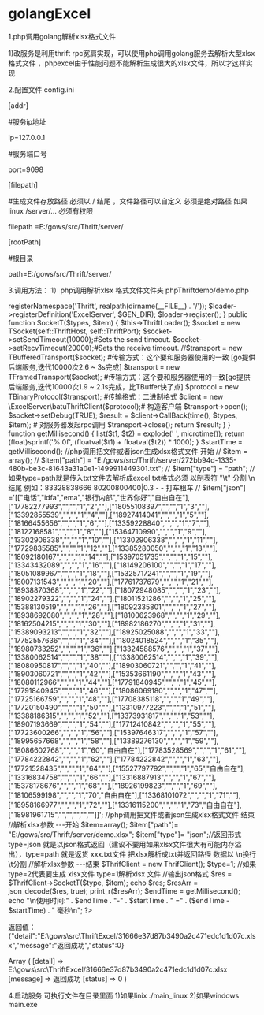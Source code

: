 # golangExcel

1.php调用golang解析xlsx格式文件

1)改服务是利用thrift rpc宽肩实现，可以使用php调用golang服务去解析大型xlsx格式文件
，phpexcel由于性能问题不能解析生成很大的xlsx文件，所以才这样实现

2.配置文件 config.ini

[addr]

#服务ip地址

ip=127.0.0.1

#服务端口号

port=9098

[filepath]

#生成文件存放路径 必须以 / 结尾 ，文件路径可以自定义 必须是绝对路径 如果linux /server/... 必须有权限

filepath =E:/gows/src/Thrift/server/

[rootPath]

#根目录 

path=E:/gows/src/Thrift/server/

3.调用方法：
1）php调用解析xlsx 格式文件文件夹 phpThriftdemo/demo.php

<?php
/**
 * Thrift RPC - PHPClient
 * @author liuxinming
 * @time 2015.10.8
 **/
namespace batu\testDemo;
header("Content-type: text/html; charset=utf-8");
$ROOT_DIR = realpath(dirname(__FILE__) . '/');
require_once $ROOT_DIR . '/Thrift/ClassLoader/ThriftClassLoader.php';

use Thrift\ClassLoader\ThriftClassLoader;
use Thrift\Protocol\TBinaryProtocol;
use Thrift\Transport\TSocket;
use Thrift\Transport\TSocketPool;
use Thrift\Transport\TFramedTransport;
use Thrift\Transport\TBufferedTransport;

class ThrifClient {
    const ThriftHost = '127.0.0.1'; //UserServer接口服务器IP
    const ThriftPort = 9098;            //UserServer端口

    public function __construct() {

    }

    public function ThriftLoader() {
        $loader = new ThriftClassLoader();
        $GEN_DIR = realpath(dirname(__FILE__) . '/');
        $loader->registerNamespace('Thrift', realpath(dirname(__FILE__) . '/'));
        $loader->registerDefinition('ExcelServer', $GEN_DIR);
        $loader->register();
    }

    public function SocketT($types, $item) {
        $this->ThriftLoader();
        $socket = new TSocket(self::ThriftHost, self::ThriftPort);
        $socket->setSendTimeout(10000);#Sets the send timeout.
        $socket->setRecvTimeout(20000);#Sets the receive timeout.
        //$transport = new TBufferedTransport($socket); #传输方式：这个要和服务器使用的一致 [go提供后端服务,迭代10000次2.6 ~ 3s完成]
        $transport = new TFramedTransport($socket); #传输方式：这个要和服务器使用的一致[go提供后端服务,迭代10000次1.9 ~ 2.1s完成，比TBuffer快了点]
        $protocol = new TBinaryProtocol($transport);  #传输格式：二进制格式
        $client = new \ExcelServer\batuThriftClient($protocol);# 构造客户端
        $transport->open();
        $socket->setDebug(TRUE);
        $result = $client->CallBack(time(), $types, $item); # 对服务器发起rpc调用
        $transport->close();
        return $result;
    }
}

function getMillisecond() {
    list($t1, $t2) = explode(' ', microtime());
    return (float)sprintf('%.0f', (floatval($t1) + floatval($t2)) * 1000);
}



$startTime = getMillisecond();

//php调用把文件或者json生成xlsx格式文件 开始
// $item = array();
// $item["path"] = "E:/gows/src/Thrift/server/272bb94d-1335-480b-be3c-81643a31a0e1-1499911449301.txt";
// $item["type"] = "path"; //如果type=path就是传入txt文件去解析成excel txt格式必须 以制表符 "\t" 分割 \n 结尾  例如：83328838666    80200800400|0.3 -   -   打车租车
// $item["json"] ='[["电话","idfa","ema","银行内部","世界你好","自由自在"],["17782277993","","","1","2",""],["18055108397","","","1","3",""],["13392855539","","","1","4",""],["18927414041","","","1","5",""],["18166455656","","","1","6",""],["13359228840","","","1","7",""],["18122168581","","","1","8",""],["15364710990","","","1","9",""],["13302906338","","","1","10",""],["13302906338","","","1","11",""],["17729835585","","","1","12",""],["13385280050","","","1","13",""],["18092180167","","","1","14",""],["15397051735","","","1","15",""],["13343432089","","","1","16",""],["18149206100","","","1","17",""],["18051089967","","","1","18",""],["15325717241","","","1","19",""],["18007131543","","","1","20",""],["17761737679","","","1","21",""],["18938870368","","","1","22",""],["18072948085","","","1","23",""],["18902279322","","","1","24",""],["18011521286","","","1","25",""],["15388130519","","","1","26",""],["18092335801","","","1","27",""],["18938692080","","","1","28",""],["18100623968","","","1","29",""],["18162504215","","","1","30",""],["18982186270","","","1","31",""],["15389093213","","","1","32",""],["18925025088","","","1","33",""],["17752557636","","","1","34",""],["18024018524","","","1","35",""],["18980733252","","","1","36",""],["13324588576","","","1","37",""],["13380062514","","","1","38",""],["13380062514","","","1","39",""],["18080950817","","","1","40",""],["18903060721","","","1","41",""],["18903060721","","","1","42",""],["15353661190","","","1","43",""],["18080112966","","","1","44",""],["17791840945","","","1","45",""],["17791840945","","","1","46",""],["18086069180","","","1","47",""],["17725166759","","","1","48",""],["17708385118","","","1","49",""],["17720150490","","","1","50",""],["13310977223","","","1","51",""],["13388186315","","","1","52",""],["13373931817","","","1","53",""],["18907193669","","","1","54",""],["17712410842","","","1","55",""],["17723600266","","","1","56",""],["15397646317","","","1","57",""],["18995657668","","","1","58",""],["13389276130","","","1","59",""],["18086602768","","","1","60","自由自在"],["17783528569","","","1","61",""],["17784222842","","","1","62",""],["17784222842","","","1","63",""],["17721528435","","","1","64",""],["15527797792","","","1","65","自由自在"],["13316834758","","","1","66",""],["13316887913","","","1","67",""],["15378178676","","","1","68",""],["18926199823","","","1","69",""],["18106599198","","","1","70","自由自在"],["13368101072","","","1","71",""],["18958166977","","","1","72",""],["13316115200","","","1","73","自由自在"],["18981961715","","","","",""]]';
//php调用把文件或者json生成xlsx格式文件 结束
 
//解析xlsx参数 ---开始
$item=array();
$item["path"]= "E:/gows/src/Thrift/server/demo.xlsx";
$item["type"]= "json";//返回形式 type=json 就是以json格式返回（建议不要用如果xlsx文件很大有可能内存溢出），type=path 就是返货 xxx.txt文件  把xlsx解析成txt并返回路径 数据以 \n换行 \t分割
//解析xlsx参数 ---结束


$ThrifClient = new ThrifClient();
$type=1; //如果type=2代表要生成 xlsx文件  type=1解析xlsx 文件
//输出json格式
$res = $ThrifClient->SocketT($type, $item);
echo $res;
$resArr = json_decode($res, true);
print_r($resArr);

$endTime = getMillisecond();
echo "\n使用时间:" . $endTime . "-" . $startTime . " =" . ($endTime - $startTime) . " 毫秒\n";


?>

返回值：
{"detail":"E:\\gows\\src\\ThriftExcel/31666e37d87b3490a2c471edc1d1d07c.xlsx","message":"返回成功","status":0}

Array
(
    [detail] => E:\gows\src\ThriftExcel/31666e37d87b3490a2c471edc1d1d07c.xlsx
    [message] => 返回成功
    [status] => 0
)

4.启动服务  可执行文件在目录里面
1)如果linix
./main_linux
2)如果windows
main.exe
